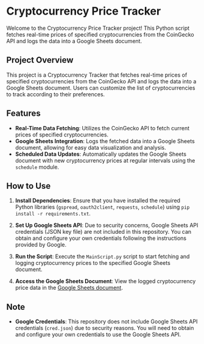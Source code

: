 # Cryptocurrency Price Tracker

Welcome to the Cryptocurrency Price Tracker project! This Python script fetches real-time prices of specified cryptocurrencies from the CoinGecko API and logs the data into a Google Sheets document.

## Project Overview

This project is a Cryptocurrency Tracker that fetches real-time prices of specified cryptocurrencies from the CoinGecko API and logs the data into a Google Sheets document. Users can customize the list of cryptocurrencies to track according to their preferences.

## Features

- **Real-Time Data Fetching**: Utilizes the CoinGecko API to fetch current prices of specified cryptocurrencies.
- **Google Sheets Integration**: Logs the fetched data into a Google Sheets document, allowing for easy data visualization and analysis.
- **Scheduled Data Updates**: Automatically updates the Google Sheets document with new cryptocurrency prices at regular intervals using the `schedule` module.

## How to Use

1. **Install Dependencies**: Ensure that you have installed the required Python libraries (`gspread`, `oauth2client`, `requests`, `schedule`) using `pip install -r requirements.txt`.
   
2. **Set Up Google Sheets API**: Due to security concerns, Google Sheets API credentials (JSON key file) are not included in this repository. You can obtain and configure your own credentials following the instructions provided by Google.
   
3. **Run the Script**: Execute the `MainScript.py` script to start fetching and logging cryptocurrency prices to the specified Google Sheets document.
   
4. **Access the Google Sheets Document**: View the logged cryptocurrency price data in the [Google Sheets document](https://docs.google.com/spreadsheets/d/12UUhjGHx5SqHVxwsSu7txmW8TnqDLHP8d5ES9uqNdfI/).

## Note

- **Google Credentials**: This repository does not include Google Sheets API credentials (`cred.json`) due to security reasons. You will need to obtain and configure your own credentials to use the Google Sheets API.

